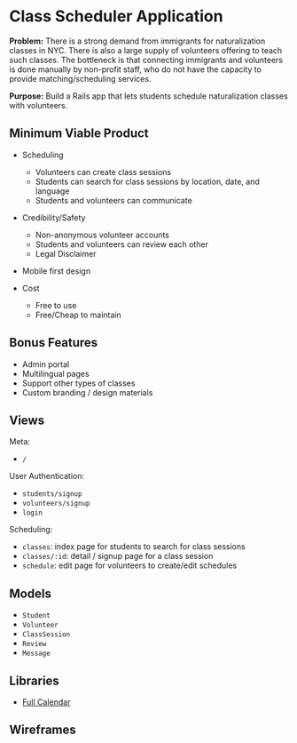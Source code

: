 # Class Scheduler Application

**Problem:** There is a strong demand from immigrants for naturalization classes
in NYC. There is also a large supply of volunteers offering to teach such
classes. The bottleneck is that connecting immigrants and volunteers is done
manually by non-profit staff, who do not have the capacity to provide
matching/scheduling services.

**Purpose:** Build a Rails app that lets students schedule naturalization classes with
volunteers.

## Minimum Viable Product

- Scheduling
	- Volunteers can create class sessions
	- Students can search for class sessions by location, date, and language
	- Students and volunteers can communicate

- Credibility/Safety
	- Non-anonymous volunteer accounts
	- Students and volunteers can review each other
	- Legal Disclaimer

- Mobile first design

- Cost
	- Free to use
	- Free/Cheap to maintain

## Bonus Features

- Admin portal
- Multilingual pages
- Support other types of classes
- Custom branding / design materials

## Views

Meta: 
- `/`

User Authentication:
- `students/signup`
- `volunteers/signup`
- `login`

Scheduling: 
- `classes`: index page for students to search for class sessions
- `classes/:id`: detail / signup page for a class session
- `schedule`: edit page for volunteers to create/edit schedules

## Models

- `Student`
- `Volunteer`
- `ClassSession`
- `Review`
- `Message`

## Libraries

- [Full Calendar](https://fullcalendar.io/)


## Wireframes

